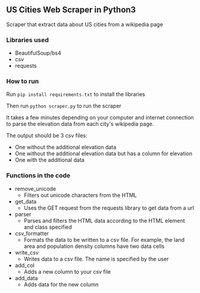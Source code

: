 ## US Cities Web Scraper in Python3

Scraper that extract data about US cities from a wikipedia page

### Libraries used
* BeautifulSoup/bs4
* csv
* requests

### How to run

Run ```pip install requirements.txt``` to install the libraries

Then run ```python scraper.py``` to run the scraper

It takes a few minutes depending on your computer and internet connection to parse the elevation data from each city's wikipedia page.

The output should be 3 csv files:
* One without the additional elevation data
* One without the additional elevation data but has a column for elevation
* One with the additional data 


### Functions in the code

* remove_unicode
  * Filters out unicode characters from the HTML
* get_data
  * Uses the GET request from the requests library to get data from a url
* parser
  * Parses and filters the HTML data according to the HTML element and class specified
* csv_formatter
  * Formats the data to be written to a csv file. For example, the land area and population density columns have two data cells
* write_csv
  * Writes data to a csv file. The name is specified by the user
* add_col
  * Adds a new column to your csv file
* add_data
  * Adds data for the new column
  
